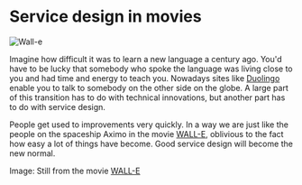 # Service design in movies
![Wall-e](http://vignette1.wikia.nocookie.net/pixar/images/c/cc/411574_170209353079235_100002705143230_215950_1399847863_o.jpg/revision/latest?cb=20120104211536)

Imagine how difficult it was to learn a new language a century ago. You'd have to be lucky that somebody who spoke the language was living close to you and had time and energy to teach you. Nowadays sites like [Duolingo](https://www.duolingo.com/) enable you to talk to somebody on the other side on the globe.
A large part of this transition has to do with technical innovations, but another part has to do with service design.

People get used to improvements very quickly. In a way we are just like the people on the spaceship Aximo in the movie [WALL-E](http://www.imdb.com/title/tt0910970/), oblivious to the fact how easy a lot of things have become. Good service design will become the new normal.

Image: Still from the movie [WALL-E](http://www.imdb.com/title/tt0910970/)
